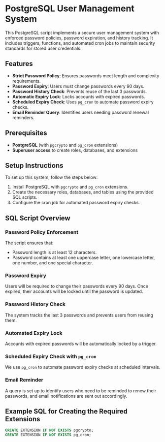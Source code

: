 # PostgreSQL User Management System

This PostgreSQL script implements a secure user management system with enforced password policies, password expiration, and history tracking. It includes triggers, functions, and automated cron jobs to maintain security standards for stored user credentials.

## Features

- **Strict Password Policy**: Ensures passwords meet length and complexity requirements.
- **Password Expiry**: Users must change passwords every 90 days.
- **Password History Check**: Prevents reuse of the last 3 passwords.
- **Automatic Expiry Lock**: Locks accounts with expired passwords.
- **Scheduled Expiry Check**: Uses `pg_cron` to automate password expiry checks.
- **Email Reminder Query**: Identifies users needing password renewal reminders.

## Prerequisites

- **PostgreSQL** (with `pgcrypto` and `pg_cron` extensions)
- **Superuser access** to create roles, databases, and extensions

## Setup Instructions

To set up this system, follow the steps below:

1. Install PostgreSQL with `pgcrypto` and `pg_cron` extensions.
2. Create the necessary roles, databases, and tables using the provided SQL scripts.
3. Configure the cron job for automated password expiry checks.

## SQL Script Overview

### Password Policy Enforcement

The script ensures that:

- Password length is at least 12 characters.
- Password contains at least one uppercase letter, one lowercase letter, one number, and one special character.

### Password Expiry

Users will be required to change their passwords every 90 days. Once expired, their accounts will be locked until the password is updated.

### Password History Check

The system tracks the last 3 passwords and prevents users from reusing them.

### Automated Expiry Lock

Accounts with expired passwords will be automatically locked by a trigger.

### Scheduled Expiry Check with `pg_cron`

We use `pg_cron` to automate password expiry checks at scheduled intervals.

### Email Reminder

A query is set up to identify users who need to be reminded to renew their passwords, and email notifications are sent out accordingly.

## Example SQL for Creating the Required Extensions

```sql
CREATE EXTENSION IF NOT EXISTS pgcrypto;
CREATE EXTENSION IF NOT EXISTS pg_cron;
